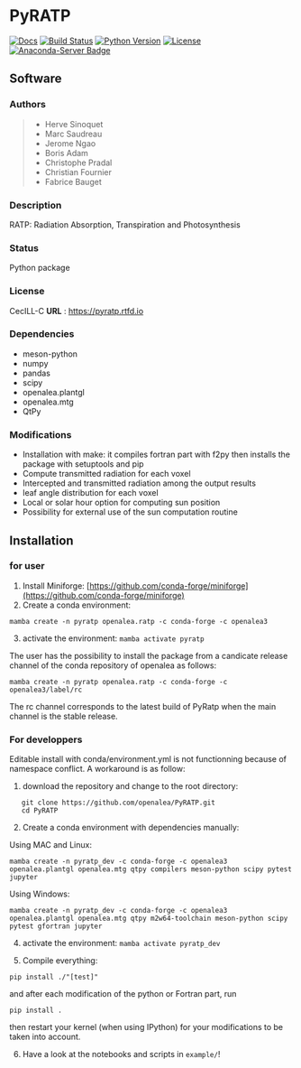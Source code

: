 # PyRATP
[![Docs](https://readthedocs.org/projects/pyratp/badge/?version=latest)](https://pyratp.readthedocs.io/)
[![Build Status](https://github.com/openalea/PyRatp/actions/workflows/conda-package-build.yml/badge.svg?branch=master)](https://github.com/openalea/PyRatp/actions/workflows/conda-package-build.yml?query=branch%3Amaster)
[![Python Version](https://img.shields.io/badge/python-3.10%20%7C%203.11%20%7C%203.12-blue)](https://www.python.org/downloads/)
[![License](https://img.shields.io/badge/License--CeCILL-C-blue)](https://www.cecill.info/licences/Licence_CeCILL-C_V1-en.html)
[![Anaconda-Server Badge](https://anaconda.org/openalea3/pyratp/badges/version.svg)](https://anaconda.org/openalea3/pyratp)

## Software

### Authors
> -   Herve Sinoquet
> -   Marc Saudreau
> -   Jerome Ngao
> -   Boris Adam
> -   Christophe Pradal
> -   Christian Fournier 
> -   Fabrice Bauget

### Description
RATP: Radiation Absorption, Transpiration and Photosynthesis

### Status
Python package

### License
CecILL-C
**URL** : <https://pyratp.rtfd.io>

### Dependencies
- meson-python
- numpy
- pandas
- scipy
- openalea.plantgl
- openalea.mtg
- QtPy

### Modifications 
- Installation with make: it compiles fortran part with f2py then installs the package with setuptools and pip
- Compute transmitted radiation for each voxel
- Intercepted and transmitted radiation among the output results
- leaf angle distribution for each voxel
- Local or solar hour option for computing sun position
- Possibility for external use of the sun computation routine

## Installation 
### for user
1) Install Miniforge: [https://github.com/conda-forge/miniforge](https://github.com/conda-forge/miniforge)
2) Create a conda environment:
```shell
mamba create -n pyratp openalea.ratp -c conda-forge -c openalea3
```
3) activate the environment: `mamba activate pyratp`

The user has the possibility to install the package from a candicate release channel 
of the conda repository of openalea as follows:
```shell
mamba create -n pyratp openalea.ratp -c conda-forge -c openalea3/label/rc
```
The rc channel corresponds to the latest build of PyRatp when the main channel is the 
stable release.

### For developpers
Editable install with conda/environment.yml is not functionning because of namespace conflict. A workaround is as follow:
1) download the repository and change to the root directory:
```shell
   git clone https://github.com/openalea/PyRATP.git
   cd PyRATP
```
2) Create a conda environment with dependencies manually:
   
Using MAC and Linux: 
```shell
mamba create -n pyratp_dev -c conda-forge -c openalea3 openalea.plantgl openalea.mtg qtpy compilers meson-python scipy pytest jupyter
```
Using Windows:
```shell
mamba create -n pyratp_dev -c conda-forge -c openalea3 openalea.plantgl openalea.mtg qtpy m2w64-toolchain meson-python scipy pytest gfortran jupyter
```
4) activate the environment: `mamba activate pyratp_dev`

5) Compile everything:

```shell
pip install ./"[test]"
```
and after each modification of the python or Fortran part, run
```shell
pip install .
```
then restart your kernel (when using IPython) for your modifications to be taken into account.

6) Have a look at the notebooks and scripts in ```example/```!
